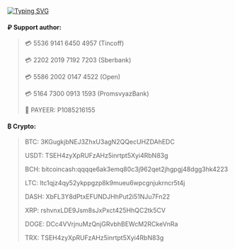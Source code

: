 [![Typing SVG](https://readme-typing-svg.herokuapp.com?font=Fira+Code&pause=1000&color=999999&background=1C1C1C0&lines={Hello+world!}+;{My+name+is+YanaShine}+;{It`s+my+GitHub+repository...})](https://git.io/typing-svg)


#### ₽ Support author:

> 💳 5536 9141 6450 4957 (Tincoff)
> 
> 💳 2202 2019 7192 7203 (Sberbank)
> 
> 💳 5586 2002 0147 4522 (Open)
> 
> 💳 5164 7300 0913 1593 (PromsvyazBank)
> 
> 💸 PAYEER: P1085216155

#### ₿ Crypto:

> BTC: 3KGugkjbNEJ3ZhxU3agN2QQecUHZDAhEDC
> 
> USDT: TSEH4zyXpRUFzAHz5inrtpt5Xyi4RbN83g
> 
> BCH: bitcoincash:qqqqe6ak3emq80c3j962qet2jhgpgj48dgg3hk4223
> 
> LTC: ltc1qjz4qy52ykppgzp8k9mueu6wpcgnjukrncr5t4j
> 
> DASH: XbFL3Y8dPtxEFUNDJHhPut2i51NJu7Fn22
> 
> XRP: rshvnxLDE9Jsm8sJxPxct425HhQC2tk5CV
> 
> DOGE: DCc4VVrjnuMzQnjGRvbhBEWcM2RCkeVnRa
> 
> TRX: TSEH4zyXpRUFzAHz5inrtpt5Xyi4RbN83g
